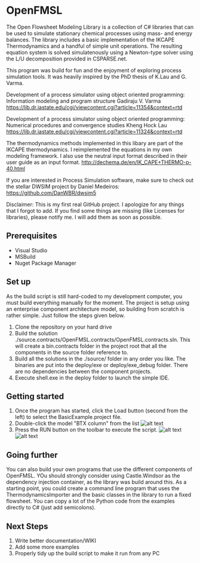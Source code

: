# OpenFMSL
The Open Flowsheet Modeling Library is a collection of C# libraries that can be used to simulate stationary chemical processes using mass- and energy balances. The library includes a basic implementation of the IKCAPE Thermodynamics and a handful of simple unit operations. The resulting equation system is solved simulatenously using a Newton-type solver using the L/U decomposition provided in CSPARSE.net.

This program was build for fun and the enjoyment of exploring process simulation tools. It was heavily inspired by the PhD thesis of K.Lau and G. Varma.

Development of a process simulator using object oriented programming: Information modeling and program structure
Gadiraju V. Varma
https://lib.dr.iastate.edu/cgi/viewcontent.cgi?article=11354&context=rtd

Development of a process simulator using object oriented programming:  Numerical procedures and convergence studies
Kheng Hock Lau
https://lib.dr.iastate.edu/cgi/viewcontent.cgi?article=11324&context=rtd

The thermodynamics methods implemented in this libary are part of the IKCAPE thermodynamics. I reimplemented the equations in my own modeling framework. I also use the neutral input format described in their user guide as an input format.
http://dechema.de/en/IK_CAPE+THERMO-p-40.html

If you are interested in Process Simulation software, make sure to check out the stellar DWSIM project by Daniel Medeiros: https://github.com/DanWBR/dwsim5

Disclaimer: This is my first real GitHub project. I apologize for any things that I forgot to add. If you find some things are missing (like Licenses for libraries), please notify me. I will add them as soon as possible.

## Prerequisites
* Visual Studio
* MSBuild
* Nuget Package Manager

## Set up
As the build script is still hard-coded to my development computer, you must build everything manually for the moment. The project is setup using an enterprise component architecture model, so building from scratch is rather simple. Just follow the steps given below.

1. Clone the repository on your hard drive
2. Build the solution ./source.contracts/OpenFMSL.contracts/OpenFMSL.contracts.sln. This will create a bin.contracts folder in the project root that all the components in the source folder reference to.
3. Build all the solutions in the ./source/ folder in any order you like. The binaries are put into the deploy/exe or deploy/exe_debug folder. There are no dependencies between the component projects.
4. Execute shell.exe in the deploy folder to launch the simple IDE.
   
## Getting started
1. Once the program has started, click the Load button (second from the left) to select the BasicExample.project file.
2. Double-click the model "BTX column" from the list
![alt text](https://github.com/Nukleon84/OpenFMSL/blob/master/doc/IDE_Model.PNG "The IDE with a model loaded")
3. Press the RUN button on the toolbar to execute the script.
![alt text](https://github.com/Nukleon84/OpenFMSL/blob/master/doc/IDE_console.PNG "The IDE has a simple python shell integrated that reports results and takes interactive commands")
![alt text](https://github.com/Nukleon84/OpenFMSL/blob/master/doc/IDE_plots.PNG "The IDE can also display simple charts and diagrams")

## Going further
You can also build your own programs that use the different components of OpenFMSL. YOu should strongly consider using Castle.Windsor as the dependency injection container, as the library was build around this. As a starting point, you could create a command line program that uses the ThermodynamicsImporter and the basic classes in the library to run a fixed flowsheet. You can copy a lot of the Python code from the examples directly to C# (just add semicolons). 

## Next Steps
1. Write better documentation/WIKI
2. Add some more examples
3. Properly tidy up the build script to make it run from any PC
